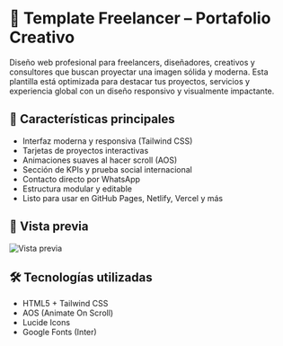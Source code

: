 # 🧩 Template Freelancer – Portafolio Creativo

Diseño web profesional para freelancers, diseñadores, creativos y consultores que buscan proyectar una imagen sólida y moderna. Esta plantilla está optimizada para destacar tus proyectos, servicios y experiencia global con un diseño responsivo y visualmente impactante.

## 🚀 Características principales

- Interfaz moderna y responsiva (Tailwind CSS)
- Tarjetas de proyectos interactivas
- Animaciones suaves al hacer scroll (AOS)
- Sección de KPIs y prueba social internacional
- Contacto directo por WhatsApp
- Estructura modular y editable
- Listo para usar en GitHub Pages, Netlify, Vercel y más

## 📸 Vista previa

![Vista previa](https://juancanchala.github.io/imagenes/template-freelancer-preview.png)

## 🛠️ Tecnologías utilizadas

- HTML5 + Tailwind CSS
- AOS (Animate On Scroll)
- Lucide Icons
- Google Fonts (Inter)
